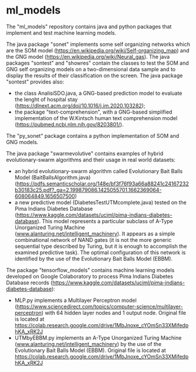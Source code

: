# ml_models

The "ml_models" repository contains java and python packages that implement and test machine learning models. 

The java package "sonet" implements some self organizing networks which are the SOM model (https://en.wikipedia.org/wiki/Self-organizing_map) and the GNG model (https://en.wikipedia.org/wiki/Neural_gas).
The java packages "sontest" and "showres" contain the classes to test the SOM and GNG self organizing models on a two-dimensional data sample and to display the results of their classification on the screen. 
The java package "sontest" provides also:

- the class AnalisiSDO.java, a GNG-based prediction model to evaluate the lenght of hospital stay (https://dlnext.acm.org/doi/10.1016/j.im.2020.103282);
- the package "text-comprehension", with a GNG-based simplified implementation of the W.Kintsch human text comprehension model (https://pubmed.ncbi.nlm.nih.gov/8203801/).

The "py_sonet" package contains a python implementation of SOM and GNG models.

The java package "swarmevolutive" contains examples of hybrid evolutionary-swarm algorithms and their usage in real world datasets:
- an hybrid evolutionary-swarm algorithm called Evolutionary Bait Balls Model (BaitBallsAlgorithm.java)
(https://pdfs.semanticscholar.org/148e/bf3f76f93a66a88241c24167232b30183c25.pdf?_ga=2.199879086.1425055701.1662369064-608064849.1656507500)
- a new predictive model (DiabetesTestUTMcomplete.java) tested on the Pima Indians Diabetes Database (https://www.kaggle.com/datasets/uciml/pima-indians-diabetes-database). This model represents a particular subclass of A-Type Unorganized Turing Machine (www.alanturing.net/intelligent_machinery). It appears as a simple combinational network of NAND gates (it is not the more generic sequential type described by Turing, but it is enough to accomplish the examined predictive task). The optimal configuration of this network is identified by the use of the Evolutionary Bait Balls Model (EBBM). 

The package "tensorflow_models" contains machine learning models developed on Google Colaboratory to process Pima Indians Diabetes Database records (https://www.kaggle.com/datasets/uciml/pima-indians-diabetes-database):
- MLP.py implements a Multilayer Perceptron model (https://www.sciencedirect.com/topics/computer-science/multilayer-perceptron) with 64 hidden layer nodes and 1 output node. Original file is located at https://colab.research.google.com/drive/1MbJnoxe_cYOmSn33XMifedphKA_xRK2J
- UTMbyEBBM.py implements an A-Type Unorganized Turing Machine (www.alanturing.net/intelligent_machinery) by the use of the Evolutionary Bait Balls Model (EBBM). Original file is located at https://colab.research.google.com/drive/1MbJnoxe_cYOmSn33XMifedphKA_xRK2J
